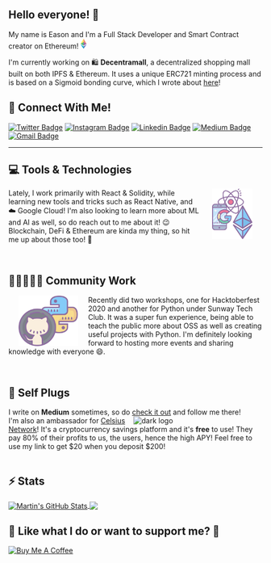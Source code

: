 ## Hello everyone! 👋

<span>
    <span>My name is Eason and I'm a Full Stack Developer and Smart Contract creator on Ethereum!</span>
    <img src="src/ethereum.svg" height="20px"/>
</span>

I'm currently working on 🛍️ **Decentramall**, a decentralized shopping mall built on both IPFS & Ethereum. It uses a unique ERC721 minting process and is based on a Sigmoid bonding curve, which I wrote about [here](https://medium.com/@easonchaijw/an-actual-sigmoid-function-in-solidity-6b78d002d8be)!

## 📱 Connect With Me!

[![Twitter Badge](https://img.shields.io/badge/-@easonchaiii-1ca0f1?style=flat-square&labelColor=1ca0f1&logo=twitter&logoColor=white&link=http://bit.ly/twitter-easonchaiii)](http://bit.ly/twitter-easonchaiii) [![Instagram Badge](https://img.shields.io/badge/-@eason_chai-4D58CE?style=flat-square&labelColor=4D58CE&logo=instagram&logoColor=white&link=http://bit.ly/insta-easonchai)](http://bit.ly/insta-easonchai) [![Linkedin Badge](https://img.shields.io/badge/-easonchai-blue?style=flat-square&logo=Linkedin&logoColor=white&link=https://bit.ly/li-easonchai)](https://bit.ly/li-easonchai) [![Medium Badge](https://img.shields.io/badge/-@easonchaijw-03a57a?style=flat-square&labelColor=000000&logo=Medium&link=http://bit.ly/medium-easonchaijw)](http://bit.ly/medium-easonchaijw)
[![Gmail Badge](https://img.shields.io/badge/-echai2905@gmail.com-c14438?style=flat-square&logo=Gmail&logoColor=white&link=mailto:echai2905@gmail.com)](mailto:echai2905@gmail.com)

---

## 💻 Tools & Technologies

<img src="src/hl1.svg" align="right" height="100px" style="margin:0px 20px">
<p>
Lately, I work primarily with React & Solidity, while learning new tools and tricks such as React Native, and ☁️ Google Cloud! I'm also looking to learn more about ML and AI as well, so do reach out to me about it! 😉 Blockchain, DeFi & Ethereum are kinda my thing, so hit me up about those too! 💬
</p>

<br />

## 🧑🏿‍🤝‍🧑🏽 Community Work

<img src="src/hl2.svg" align="left" height="100px" style="margin:0px 20px">
<p>Recently did two workshops, one for Hacktoberfest 2020 and another for Python under Sunway Tech Club. It was a super fun experience, being able to teach the public more about OSS as well as creating useful projects with Python. I'm definitely looking forward to hosting more events and sharing knowledge with everyone 😄.
</p>

<br />

## 🤭 Self Plugs

I write on **Medium** sometimes, so do [check it out](http://bit.ly/medium-easonchaijw) and follow me there!
<br />
<a id="orange_code" href="http://bit.ly/celsius-Ru6b" target="_blank"><img alt="dark logo" align="right" src="https://23m75o3e07wtfdo7h17w4u61-wpengine.netdna-ssl.com/wp-content/themes/celsius-theme/images/buttons/orange.svg" width="256px" height="auto"></a>
I'm also an ambassador for [Celsius Network](https://celsius.network/)! It's a cryptocurrency savings platform and it's **free** to use! They pay 80% of their profits to us, the users, hence the high APY! Feel free to use my link to get $20 when you deposit $200! <br /><br />

## ⚡ Stats

<a href="https://github.com/easonchai/easonchai">
  <img align="center" src="https://github-readme-stats.vercel.app/api?username=easonchai&count_private=true" alt="Martin's GitHub Stats" />
</a>
<a href="https://github.com/easonchai/easonchai">
  <img align="center" src="https://github-readme-stats.vercel.app/api/top-langs/?username=easonchai&hide=html" />
</a>

<div display="flex">
  <h2>🎉 Like what I do or want to support me? 🎉</h2>
  <a href="http://bit.ly/bmac-eason" target="_blank"><img src="https://cdn.buymeacoffee.com/buttons/v2/default-red.png" alt="Buy Me A Coffee" height="45px" width="162px" ></a>
</div>

<!--
Assets from icons8: https://icons8.com/icon/pack/logos/dusk
 -->
